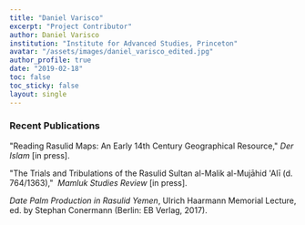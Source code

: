 ```yaml
---
title: "Daniel Varisco"
excerpt: "Project Contributor"
author: Daniel Varisco
institution: "Institute for Advanced Studies, Princeton"
avatar: "/assets/images/daniel_varisco_edited.jpg"
author_profile: true
date: "2019-02-18"
toc: false
toc_sticky: false
layout: single
---
```


### Recent Publications

"Reading Rasulid Maps: An Early 14th Century Geographical Resource," *Der Islam* [in press].

"The Trials and Tribulations of the Rasulid Sultan al-Malik al-Mujāhid 'Alī (d. 764/1363),"  *Mamluk Studies Review* [in press].

*Date Palm Production in Rasulid Yemen*, Ulrich Haarmann Memorial Lecture, ed. by Stephan Conermann (Berlin: EB Verlag, 2017).
